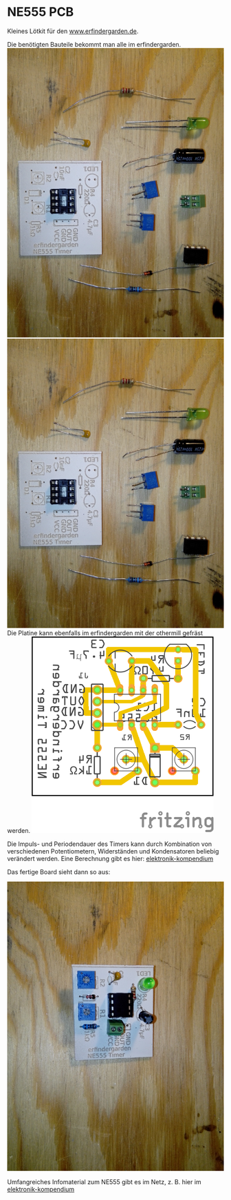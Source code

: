 ﻿

# NE555 PCB 

Kleines Lötkit für den www.erfindergarden.de.

Die benötigten Bauteile bekommt man alle im erfindergarden. 
<img high = "300" src = "IMG_20170815_202621.jpg"/>
![](https://github.com/minirevollo/NE555-PCB/blob/master/IMG_20170815_202621.jpg)
Die Platine kann ebenfalls im erfindergarden mit der othermill gefräst werden.
![](https://github.com/minirevollo/NE555-PCB/blob/master/NE555_astabil_Leiterplatte.png)

Die Impuls- und Periodendauer des Timers kann durch Kombination von verschiedenen Potentiometern, Widerständen und Kondensatoren beliebig verändert werden. Eine Berechnung gibt es hier: [elektronik-kompendium](https://www.elektronik-kompendium.de/sites/slt/0310131.htm)

Das fertige Board sieht dann so aus:

![](https://github.com/minirevollo/NE555-PCB/blob/master/IMG_20170815_205021.jpg)

Umfangreiches Infomaterial zum NE555 gibt es im Netz, z. B. hier im [elektronik-kompendium](https://www.elektronik-kompendium.de/sites/bau/0206115.htm)
